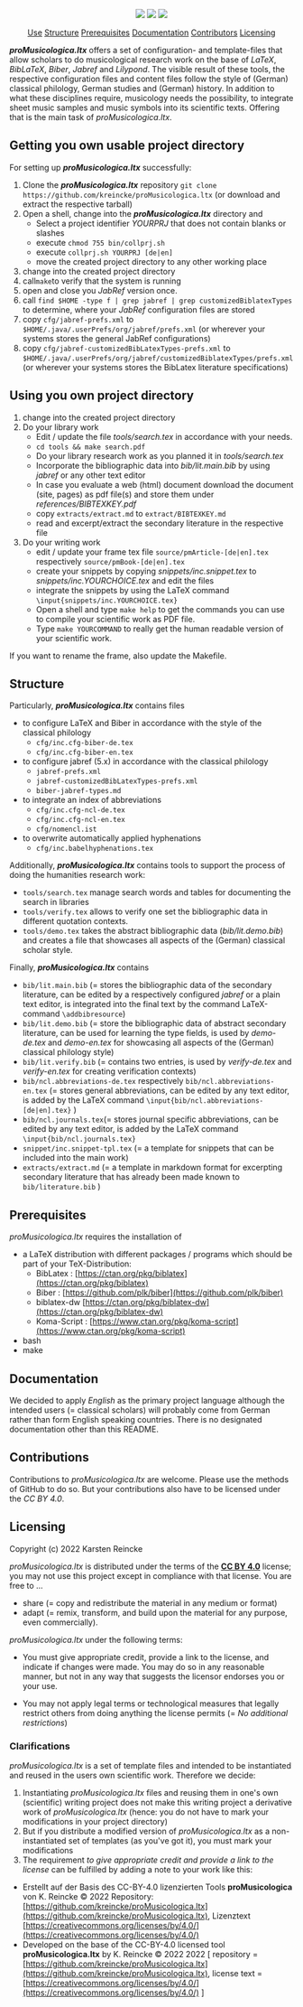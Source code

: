 <!--
% This file is part of proMusicologica.ltx
% (c) 2022 Karsten Reincke (https://github.com/kreincke/proMusicologica.ltx)
% It is distributed under the terms of the creative commons license
% CC-BY-4.0 (= https://creativecommons.org/licenses/by/4.0/)
-->

<p align="center">
    <a href="https://github.com/kreincke/proMusicologica.ltx/commits/" title="Last Commit"><img src="https://img.shields.io/github/last-commit/kreincke/proMusicologica.ltx?style=flat"></a>
    <a href="https://github.com/kreincke/proMusicologica.ltx/issues" title="Open Issues"><img src="https://img.shields.io/github/issues/kreincke/proMusicologica.ltx?style=flat"></a>
    <a href="https://github.com/kreincke/proMusicologica.ltx/blob/master/LICENSE" title="License"><img src="https://img.shields.io/badge/License-CC_BY_4.0-blue.svg?style=flat"></a>
</p>

<p align="center">
  <a href="#use">Use</a>  
  <a href="#structure">Structure</a>  
  <a href="#prerequisites">Prerequisites</a>  
  <a href="#documentation">Documentation</a>  
  <a href="#contributions">Contributors</a>  
  <a href="#licensing">Licensing</a>
</p>

***proMusicologica.ltx*** offers a set of configuration- and template-files that allow scholars to do musicological research work on the base of *LaTeX*, *BibLaTeX*, *Biber*, *Jabref* and *Lilypond*. The visible result of these tools, the respective configuration files and content files follow the style of (German) classical philology, German studies and (German) history. In addition to what these disciplines require, musicology needs the possibility, to integrate sheet music samples and music symbols into its scientific texts. Offering that is the main task of *proMusicologica.ltx*.

## Getting you own usable project directory

For setting up ***proMusicologica.ltx*** successfully:

1. Clone the ***proMusicologica.ltx*** repository `git clone https://github.com/kreincke/proMusicologica.ltx` (or download and extract the respective tarball)
2. Open a shell, change into the ***proMusicologica.ltx*** directory and
   * Select a project identifier *YOURPRJ* that does not contain blanks or slashes
   * execute `chmod 755 bin/collprj.sh`
   * execute `collprj.sh YOURPRJ [de|en]`
   * move the created project directory to any other working place
3. change into the created project directory
4. call`make`to verify that the system is running
5. open and close you *JabRef* version once.
6. call `find $HOME -type f | grep jabref | grep customizedBiblatexTypes` to determine, where your *JabRef* configuration files are stored
7. copy `cfg/jabref-prefs.xml` to `$HOME/.java/.userPrefs/org/jabref/prefs.xml` (or wherever your systems stores the general JabRef configurations)
8. copy `cfg/jabref-customizedBibLatexTypes-prefs.xml` to `$HOME/.java/.userPrefs/org/jabref/customizedBiblatexTypes/prefs.xml` (or wherever your systems stores the BibLatex literature specifications)


## Using you own project directory

1. change into the created project directory
2. Do your library work
   * Edit / update the file *tools/search.tex* in accordance with your needs.
   * `cd tools && make search.pdf`
   * Do your library research work as you planned it in *tools/search.tex*
   * Incorporate the bibliographic data into *bib/lit.main.bib* by using *jabref* or any other text editor
   * In case you evaluate a web (html) document download the document (site, pages) as pdf file(s) and store them under *references/BIBTEXKEY.pdf*
   * copy `extracts/extract.md` to `extract/BIBTEXKEY.md`
   * read and excerpt/extract the secondary literature in the respective file
3. Do your writing work
   * edit / update your frame tex file `source/pmArticle-[de|en].tex` respectively `source/pmBook-[de|en].tex`
   * create your snippets by copying *snippets/inc.snippet.tex* to *snippets/inc.YOURCHOICE.tex* and edit the files
   * integrate the snippets by using the LaTeX command `\input{snippets/inc.YOURCHOICE.tex}`
   * Open a shell and type `make help` to get the commands you can use to compile your scientific work as PDF file.
   * Type `make YOURCOMMAND` to really get the human readable version of your scientific work.

If you want to rename the frame, also update the Makefile.

## Structure

Particularly, ***proMusicologica.ltx*** contains files
* to configure LaTeX and Biber in accordance with the style of the classical philology
  - `cfg/inc.cfg-biber-de.tex`
  - `cfg/inc.cfg-biber-en.tex`
* to configure jabref (5.x) in accordance with the classical philology
  - `jabref-prefs.xml`
  - `jabref-customizedBibLatexTypes-prefs.xml`
  - `biber-jabref-types.md`
* to integrate an index of abbreviations
  - `cfg/inc.cfg-ncl-de.tex`
  - `cfg/inc.cfg-ncl-en.tex`
  - `cfg/nomencl.ist`
* to overwrite automatically applied hyphenations
  - `cfg/inc.babelhyphenations.tex`

Additionally, ***proMusicologica.ltx*** contains tools to support the process of doing the humanities research work:
* `tools/search.tex` manage search words and tables for documenting the search in libraries
* `tools/verify.tex` allows to verify one set the bibliographic data in different quotation contexts.
* `tools/demo.tex` takes the abstract bibliographic data (*bib/lit.demo.bib*) and creates a file that showcases all aspects of the (German) classical scholar style.

Finally, ***proMusicologica.ltx*** contains
* `bib/lit.main.bib` (= stores the bibliographic data of the secondary literature, can be edited by a respectively configured *jabref* or a plain text editor, is integrated into the final text by the command LaTeX-command `\addbibresource`)
* `bib/lit.demo.bib` (= store the bibliographic data of abstract secondary literature, can be used for learning the type fields, is used by *demo-de.tex* and  *demo-en.tex* for showcasing all aspects of the (German) classical philology style)
* `bib/lit.verify.bib` (= contains two entries, is used by *verify-de.tex* and  *verify-en.tex* for creating verification contexts)
* `bib/ncl.abbreviations-de.tex` respectively `bib/ncl.abbreviations-en.tex` (= stores general abbreviations, can be edited by any text editor, is added by the LaTeX command `\input{bib/ncl.abbreviations-[de|en].tex}`
)
* `bib/ncl.journals.tex`(= stores journal specific abbreviations, can be edited by any text editor, is added by the LaTeX command `\input{bib/ncl.journals.tex}`
* `snippet/inc.snippet-tpl.tex` (= a template for snippets that can be included into the main work)
* `extracts/extract.md` (= a template in markdown format for excerpting secondary literature that has already been made known to `bib/literature.bib`   )

## Prerequisites

*proMusicologica.ltx* requires the installation of

* a LaTeX distribution with different packages / programs which should be part of your TeX-Distribution:
  * BibLatex : [https://ctan.org/pkg/biblatex](https://ctan.org/pkg/biblatex)
  * Biber : [https://github.com/plk/biber](https://github.com/plk/biber)
  * biblatex-dw [https://ctan.org/pkg/biblatex-dw](https://ctan.org/pkg/biblatex-dw)
  * Koma-Script : [https://www.ctan.org/pkg/koma-script](https://www.ctan.org/pkg/koma-script)
* bash
* make

## Documentation

We decided to apply _English_ as the primary project language although the intended users (= classical scholars) will probably come from German rather than form English speaking countries. There is no designated documentation other than this README.

## Contributions

Contributions to *proMusicologica.ltx* are welcome. Please use the methods of GitHub to do so. But your contributions also have to be licensed under the *CC BY 4.0*.

## Licensing

Copyright (c) 2022 Karsten Reincke

*proMusicologica.ltx* is distributed under the terms of the [**CC BY 4.0**](https://creativecommons.org/licenses/by/4.0/) license; you may not use this project except in compliance with that license. You are free to ...

* share (= copy and redistribute the material in any medium or format)
* adapt (= remix, transform, and build upon the material
    for any purpose, even commercially).

*proMusicologica.ltx* under the following terms:

* You must give appropriate credit, provide a link to the license, and indicate if changes were made. You may do so in any reasonable manner, but not in any way that suggests the licensor endorses you or your use.

* You may not apply legal terms or technological measures that legally restrict others from doing anything the license permits (= *No additional restrictions*)

### Clarifications

*proMusicologica.ltx* is a set of template files and intended to be instantiated and reused in the users own scientific work. Therefore we decide:

1. Instantiating *proMusicologica.ltx* files and reusing them in one's own (scientific) writing project does not make this writing project a derivative work of *proMusicologica.ltx* (hence: you do not have to mark your modifications in your project directory)  
2. But if you distribute a modified version of *proMusicologica.ltx* as a non-instantiated set of templates (as you've got it), you must mark your modifications  
3. The requirement *to give appropriate credit and provide a link to the license* can be fulfilled by adding a note to your work like this:
  * Erstellt  auf der Basis des CC-BY-4.0 lizenzierten Tools **proMusicologica** von K. Reincke © 2022 Repository: [https://github.com/kreincke/proMusicologica.ltx](https://github.com/kreincke/proMusicologica.ltx),
Lizenztext [https://creativecommons.org/licenses/by/4.0/](https://creativecommons.org/licenses/by/4.0/)
  * Developed on the base of the CC-BY-4.0 licensed tool **proMusicologica.ltx** by K. Reincke  © 2022 2022 [
repository = [https://github.com/kreincke/proMusicologica.ltx](https://github.com/kreincke/proMusicologica.ltx),
license text = [https://creativecommons.org/licenses/by/4.0/](https://creativecommons.org/licenses/by/4.0/) ]
